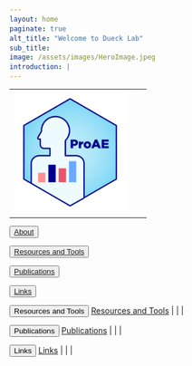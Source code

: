 ```yaml
---
layout: home
paginate: true
alt_title: "Welcome to Dueck Lab"
sub_title: 
image: /assets/images/HeroImage.jpeg
introduction: |
---
```


| | | |
|:-------------------------:|:-------------------------:|:-------------------------:|
|<img width="200" alt="ProAE" src="/assets/images/ProAE_no_background.png"> 
 
<button onlick="About"><a href="https://duecklab.github.io/about"> About</a></button>

<button onlick="Resources and Tooks"><a href="https://duecklab.github.io/tools"> Resources and Tools</a></button>

<button onlick="Publications"><a href="https://duecklab.github.io/publications"> Publications</a></button>

<button onlick="Links"><a href="https://duecklab.github.io/links"> Links</a></button>


<button>Resources and Tools</button> [Resources and Tools](https://duecklab.github.io/tools) |  | |  

<button>Publications</button> [Publications](https://duecklab.github.io/publications) |  | |  

<button>Links</button> [Links](https://duecklab.github.io/links) |  | |  


  
